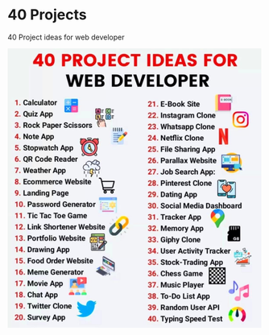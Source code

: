 # 40 Projects
 40 Project ideas for web developer

![alt text](https://raw.githubusercontent.com/KonisDesign/40-Projects/main/projects.JPG)

